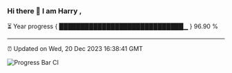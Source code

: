 ### Hi there 👋 I am Harry , 

⏳ Year progress { █████████████████████████████▁ } 96.90 %

---

⏰ Updated on Wed, 20 Dec 2023 16:38:41 GMT

![Progress Bar CI](https://github.com/duykhang68/duykhang68/workflows/Progress%20Bar%20CI/badge.svg)

